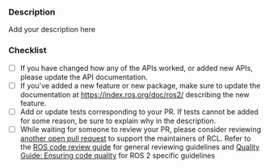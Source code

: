 <!--
Thanks for submitting a Pull Request!

Please shortly explain your contribution, and if fixing an issue from the tracker, please add "Fixes #XXX", replacing XXX with the issue number.

Be ensure that your contribution follows the [Developer Guide](https://index.ros.org/doc/ros2/Contributing/Developer-Guide/).

Be sure to go over each item in the list below before submitting your pull request.
-->

### Description

Add your description here

### Checklist

- [ ] If you have changed how any of the APIs worked, or added new APIs, please update the API documentation.
- [ ] If you've added a new feature or new package, make sure to update the documentation at https://index.ros.org/doc/ros2/ describing the new feature.
- [ ] Add or update tests corresponding to your PR.  If tests cannot be added for some reason, be sure to explain why in the description.
- [ ] While waiting for someone to review your PR, please consider reviewing [another open pull request](https://github.com/ros2/rcl/pulls) to support the maintainers of RCL. Refer to the [ROS code review guide](https://github.com/rosin-project/ros_code_review_guide/blob/master/README.md) for general reviewing guidelines and [Quality Guide: Ensuring code quality](https://index.ros.org/doc/ros2/Contributing/Quality-Guide/) for ROS 2 specific guidelines
